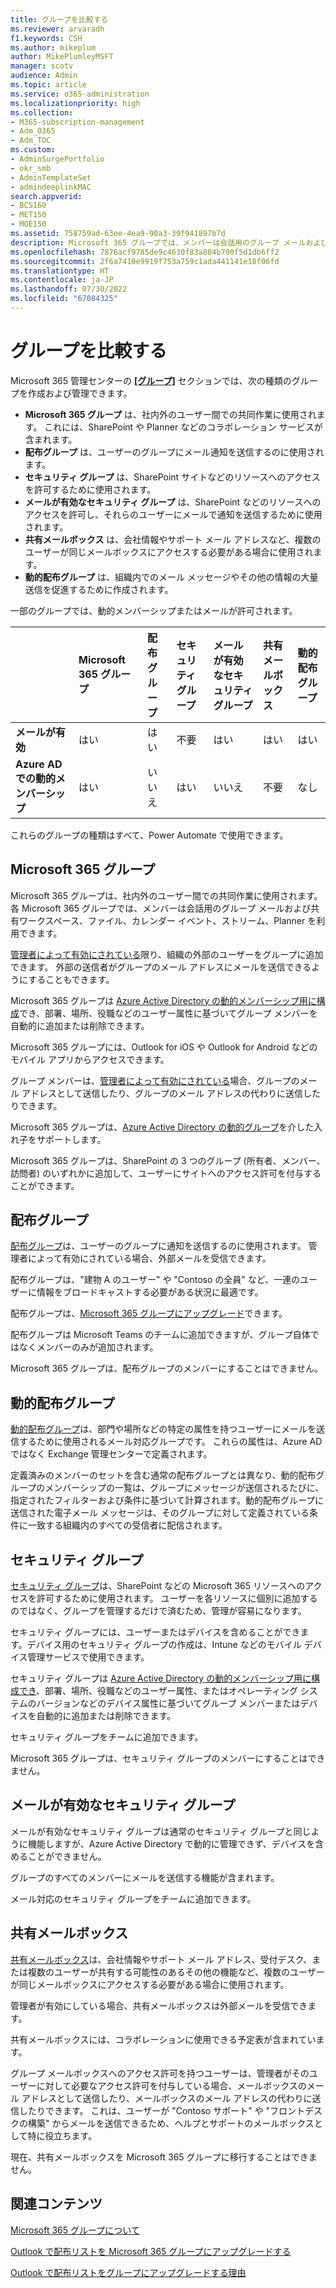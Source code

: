 ```yaml
---
title: グループを比較する
ms.reviewer: arvaradh
f1.keywords: CSH
ms.author: mikeplum
author: MikePlumleyMSFT
manager: scotv
audience: Admin
ms.topic: article
ms.service: o365-administration
ms.localizationpriority: high
ms.collection:
- M365-subscription-management
- Adm_O365
- Adm_TOC
ms.custom:
- AdminSurgePortfolio
- okr_smb
- AdminTemplateSet
- admindeeplinkMAC
search.appverid:
- BCS160
- MET150
- MOE150
ms.assetid: 758759ad-63ee-4ea9-90a3-39f941897b7d
description: Microsoft 365 グループでは、メンバーは会話用のグループ メールおよび共有ワークスペース、ファイル、カレンダー イベント、ストリーム、Planner を利用できます。
ms.openlocfilehash: 7876acf9785de9c4630f83a804b700f5d1db6ff2
ms.sourcegitcommit: 2f6a7410e9919f753a759c1ada441141e18f06fd
ms.translationtype: HT
ms.contentlocale: ja-JP
ms.lasthandoff: 07/30/2022
ms.locfileid: "67084325"
---
```

# <a name="compare-groups"></a>グループを比較する

Microsoft 365 管理センターの <a href="https://go.microsoft.com/fwlink/p/?linkid=2052855" target="_blank">**[グループ]**</a> セクションでは、次の種類のグループを作成および管理できます。 

- **Microsoft 365 グループ** は、社内外のユーザー間での共同作業に使用されます。 これには、SharePoint や Planner などのコラボレーション サービスが含まれます。
- **配布グループ** は、ユーザーのグループにメール通知を送信するのに使用されます。
- **セキュリティ グループ** は、SharePoint サイトなどのリソースへのアクセスを許可するために使用されます。
- **メールが有効なセキュリティ グループ** は、SharePoint などのリソースへのアクセスを許可し、それらのユーザーにメールで通知を送信するために使用されます。
- **共有メールボックス** は、会社情報やサポート メール アドレスなど、複数のユーザーが同じメールボックスにアクセスする必要がある場合に使用されます。
- **動的配布グループ** は、組織内でのメール メッセージやその他の情報の大量送信を促進するために作成されます。

一部のグループでは、動的メンバーシップまたはメールが許可されます。

||Microsoft 365 グループ|配布グループ|セキュリティ グループ|メールが有効なセキュリティ グループ|共有メールボックス|動的配布グループ|
|:----|:----|:----|:----|:----|:----|:----|
|**メールが有効**|はい|はい|不要|はい|はい|はい|
|**Azure AD での動的メンバーシップ**|はい|いいえ|はい|いいえ|不要|なし|

これらのグループの種類はすべて、Power Automate で使用できます。

## <a name="microsoft-365-groups"></a>Microsoft 365 グループ

Microsoft 365 グループは、社内外のユーザー間での共同作業に使用されます。 各 Microsoft 365 グループでは、メンバーは会話用のグループ メールおよび共有ワークスペース、ファイル、カレンダー イベント、ストリーム、Planner を利用できます。

[管理者によって有効にされている](manage-guest-access-in-groups.md)限り、組織の外部のユーザーをグループに追加できます。 外部の送信者がグループのメール アドレスにメールを送信できるようにすることもできます。

Microsoft 365 グループは [Azure Active Directory の動的メンバーシップ用に構成](/azure/active-directory/users-groups-roles/groups-change-type)でき、部署、場所、役職などのユーザー属性に基づいてグループ メンバーを自動的に追加または削除できます。

Microsoft 365 グループには、Outlook for iOS や Outlook for Android などのモバイル アプリからアクセスできます。

グループ メンバーは、[管理者によって有効にされている](../../solutions/allow-members-to-send-as-or-send-on-behalf-of-group.md)場合、グループのメール アドレスとして送信したり、グループのメール アドレスの代わりに送信したりできます。

Microsoft 365 グループは、[Azure Active Directory の動的グループ](/azure/active-directory/enterprise-users/groups-dynamic-rule-member-of)を介した入れ子をサポートします。

Microsoft 365 グループは、SharePoint の 3 つのグループ (所有者、メンバー、訪問者) のいずれかに追加して、ユーザーにサイトへのアクセス許可を付与することができます。

## <a name="distribution-groups"></a>配布グループ

[配布グループ](/exchange/recipients-in-exchange-online/manage-distribution-groups/manage-distribution-groups)は、ユーザーのグループに通知を送信するのに使用されます。 管理者によって有効にされている場合、外部メールを受信できます。

配布グループは、"建物 A のユーザー" や "Contoso の全員" など、一連のユーザーに情報をブロードキャストする必要がある状況に最適です。

配布グループは、[Microsoft 365 グループにアップグレード](../manage/upgrade-distribution-lists.md)できます。

配布グループは Microsoft Teams のチームに追加できますが、グループ自体ではなくメンバーのみが追加されます。

Microsoft 365 グループは、配布グループのメンバーにすることはできません。

## <a name="dynamic-distribution-groups"></a>動的配布グループ 

[動的配布グループ](/exchange/recipients-in-exchange-online/manage-dynamic-distribution-groups/manage-dynamic-distribution-groups)は、部門や場所などの特定の属性を持つユーザーにメールを送信するために使用されるメール対応グループです。 これらの属性は、Azure AD ではなく Exchange 管理センターで定義されます。

定義済みのメンバーのセットを含む通常の配布グループとは異なり、動的配布グループのメンバーシップの一覧は、グループにメッセージが送信されるたびに、指定されたフィルターおよび条件に基づいて計算されます。動的配布グループに送信された電子メール メッセージは、そのグループに対して定義されている条件に一致する組織内のすべての受信者に配信されます。

## <a name="security-groups"></a>セキュリティ グループ

[セキュリティ グループ](../email/create-edit-or-delete-a-security-group.md)は、SharePoint などの Microsoft 365 リソースへのアクセスを許可するために使用されます。 ユーザーを各リソースに個別に追加するのではなく、グループを管理するだけで済むため、管理が容易になります。

セキュリティ グループには、ユーザーまたはデバイスを含めることができます。デバイス用のセキュリティ グループの作成は、Intune などのモバイル デバイス管理サービスで使用できます。

セキュリティ グループは [Azure Active Directory の動的メンバーシップ用に構成でき](/azure/active-directory/users-groups-roles/groups-change-type)、部署、場所、役職などのユーザー属性、またはオペレーティング システムのバージョンなどのデバイス属性に基づいてグループ メンバーまたはデバイスを自動的に追加または削除できます。

セキュリティ グループをチームに追加できます。

Microsoft 365 グループは、セキュリティ グループのメンバーにすることはできません。

## <a name="mail-enabled-security-groups"></a>メールが有効なセキュリティ グループ

メールが有効なセキュリティ グループは通常のセキュリティ グループと同じように機能しますが、Azure Active Directory で動的に管理できず、デバイスを含めることができません。

グループのすべてのメンバーにメールを送信する機能が含まれます。

メール対応のセキュリティ グループをチームに追加できます。

## <a name="shared-mailboxes"></a>共有メールボックス

[共有メールボックス](../email/create-a-shared-mailbox.md)は、会社情報やサポート メール アドレス、受付デスク、または複数のユーザーが共有する可能性のあるその他の機能など、複数のユーザーが同じメールボックスにアクセスする必要がある場合に使用されます。

管理者が有効にしている場合、共有メールボックスは外部メールを受信できます。

共有メールボックスには、コラボレーションに使用できる予定表が含まれています。

グループ メールボックスへのアクセス許可を持つユーザーは、管理者がそのユーザーに対して必要なアクセス許可を付与している場合、メールボックスのメール アドレスとして送信したり、メールボックスのメール アドレスの代わりに送信したりできます。 これは、ユーザーが "Contoso サポート" や "フロントデスクの構築" からメールを送信できるため、ヘルプとサポートのメールボックスとして特に役立ちます。

現在、共有メールボックスを Microsoft 365 グループに移行することはできません。

## <a name="related-content"></a>関連コンテンツ

[Microsoft 365 グループについて](https://support.microsoft.com/office/b565caa1-5c40-40ef-9915-60fdb2d97fa2)

[Outlook で配布リストを Microsoft 365 グループにアップグレードする](/microsoft-365/admin/manage/upgrade-distribution-lists)

[Outlook で配布リストをグループにアップグレードする理由](https://support.microsoft.com/office/7fb3d880-593b-4909-aafa-950dd50ce188)
